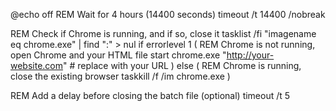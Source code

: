 @echo off
REM Wait for 4 hours (14400 seconds)
timeout /t 14400 /nobreak

REM Check if Chrome is running, and if so, close it
tasklist /fi "imagename eq chrome.exe" | find ":" > nul
if errorlevel 1 (
    REM Chrome is not running, open Chrome and your HTML file
    start chrome.exe "http://your-website.com"  # replace with your URL
) else (
    REM Chrome is running, close the existing browser
    taskkill /f /im chrome.exe
)

REM Add a delay before closing the batch file (optional)
timeout /t 5
